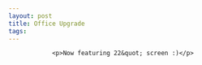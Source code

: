 ```yaml
---
layout: post
title: Office Upgrade
tags:
---
```



                <p>Now featuring 22&quot; screen :)</p>
<div style="text-align: center;"><a href='/uploads/22inch.jpg' title=''><img src='/uploads/22inch.thumbnail.jpg' alt='' /></a></div>
